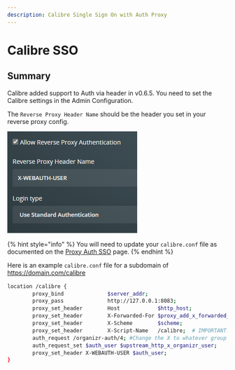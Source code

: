 ```yaml
---
description: Calibre Single Sign On with Auth Proxy
---
```


# Calibre SSO

## Summary

Calibre added support to Auth via header in v0.6.5. You need to set the Calibre settings in the Admin Configuration.

The `Reverse Proxy Header Name` should be the header you set in your reverse proxy config.

![](<../../../.gitbook/assets/image (47).png>)

{% hint style="info" %}
You will need to update your `calibre.conf` file as documented on the [Proxy Auth SSO](./) page.
{% endhint %}

Here is an example `calibre.conf` file for a subdomain of https://domain.com/calibre

```bash
location /calibre {
        proxy_bind              $server_addr;
        proxy_pass              http://127.0.0.1:8083;
        proxy_set_header        Host            $http_host;
        proxy_set_header        X-Forwarded-For $proxy_add_x_forwarded_for;
        proxy_set_header        X-Scheme        $scheme;
        proxy_set_header        X-Script-Name   /calibre;  # IMPORTANT: path has NO trailing slash
        auth_request /organizr-auth/4; #Change the X to whatever group you want to allow access
        auth_request_set $auth_user $upstream_http_x_organizr_user;
        proxy_set_header X-WEBAUTH-USER $auth_user;
}
```

